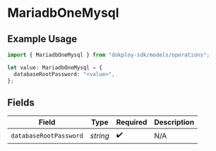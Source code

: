 # MariadbOneMysql

## Example Usage

```typescript
import { MariadbOneMysql } from "dokploy-sdk/models/operations";

let value: MariadbOneMysql = {
  databaseRootPassword: "<value>",
};
```

## Fields

| Field                  | Type                   | Required               | Description            |
| ---------------------- | ---------------------- | ---------------------- | ---------------------- |
| `databaseRootPassword` | *string*               | :heavy_check_mark:     | N/A                    |